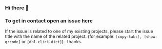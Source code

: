 ### Hi there 👋

### To get in contact [open an issue here](https://github.com/igorlogius/igorlogius/issues/new/choose)

If the issue is related to one of my existing projects, please start the issue title with the name of the related project.
(for example:  `[copy-tabs], [show-qrcode]` or `[dbl-click-dict]`). Thanks.

<!--
**igorlogius/igorlogius** is a ✨ _special_ ✨ repository because its `README.md` (this file) appears on your GitHub profile.

Here are some ideas to get you started:

- 🔭 I’m currently working on ...
- 🌱 I’m currently learning ...
- 👯 I’m looking to collaborate on ...
- 🤔 I’m looking for help with ...
- 💬 Ask me about ...
- 📫 How to reach me: ...
- 😄 Pronouns: ...
- ⚡ Fun fact: ...
-->

